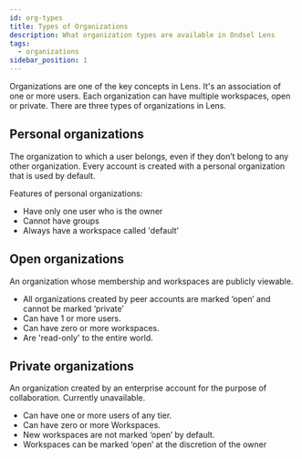 ```yaml
---
id: org-types
title: Types of Organizations
description: What organization types are available in Ondsel Lens
tags:
  - organizations
sidebar_position: 1
---
```


Organizations are one of the key concepts in Lens. It's an association of one or more users. Each organization can have multiple workspaces, open or private. There are three types of organizations in Lens.

## Personal organizations

The organization to which a user belongs, even if they don’t belong to any other organization. Every account is created with a personal organization that is used by default.

Features of personal organizations:

- Have only one user who is the owner 
- Cannot have groups
- Always have a workspace called 'default'

## Open organizations

An organization whose membership and workspaces are publicly viewable.

- All organizations created by peer accounts are marked ‘open’ and cannot be marked ‘private’
- Can have 1 or more users. 
- Can have zero or more workspaces. 
- Are 'read-only' to the entire world.

## Private organizations

An organization created by an enterprise account for the purpose of collaboration. Currently unavailable.

- Can have one or more users of any tier.  
- Can have zero or more Workspaces.  
- New workspaces are not marked ‘open’ by default.
- Workspaces can be marked ‘open’ at the discretion of the owner